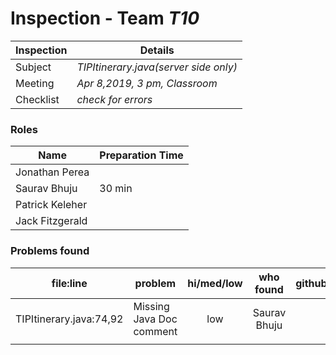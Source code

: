 # Inspection - Team *T10* 
 
| Inspection | Details |
| ----- | ----- |
| Subject | *TIPItinerary.java(server side only)* |
| Meeting | *Apr 8,2019, 3 pm, Classroom* |
| Checklist | *check for errors* |

### Roles

| Name | Preparation Time |
| ---- | ---- |
| Jonathan Perea |  |
| Saurav Bhuju | 30 min |
| Patrick Keleher |  |
| Jack Fitzgerald |  |

### Problems found

| file:line | problem | hi/med/low | who found | github#  |
| --- | --- | :---: | :---: | --- |
|  TIPItinerary.java:74,92|Missing Java Doc comment |low | Saurav Bhuju | |
|  | | | | |